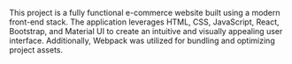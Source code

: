 This project is a fully functional e-commerce website built using a modern front-end stack. The application leverages HTML, CSS, JavaScript, React, Bootstrap, and Material UI to create an intuitive and visually appealing user interface. Additionally, Webpack was utilized for bundling and optimizing project assets.
